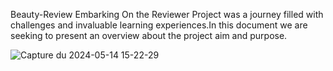 Beauty-Review
Embarking On the Reviewer Project was a journey filled with challenges and invaluable learning experiences.In this document we are seeking to present an overview about the project aim and purpose.

![Capture du 2024-05-14 15-22-29](https://github.com/Tihaelka/Beauty-Review/assets/133141813/c7c4faf1-1b6e-4b11-90eb-9cd4d740a5d7)


